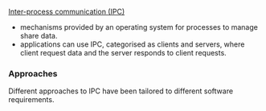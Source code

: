 [Inter-process communication (IPC)](https://en.wikipedia.org/wiki/Inter-process_communication)
- mechanisms provided by an operating system for processes to manage share data.
- applications can use IPC, categorised as clients and servers, where client request data and the server responds to client requests.
### Approaches
Different approaches to IPC have been tailored to different software requirements.